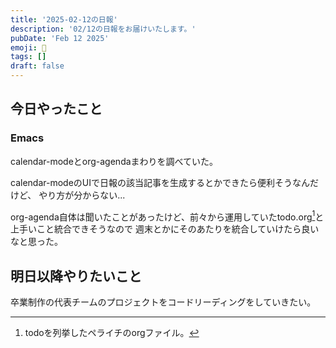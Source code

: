 ```yaml
---
title: '2025-02-12の日報'
description: '02/12の日報をお届けいたします。'
pubDate: 'Feb 12 2025'
emoji: 🦊
tags: []
draft: false
---
```


## 今日やったこと

### Emacs

calendar-modeとorg-agendaまわりを調べていた。

calendar-modeのUIで日報の該当記事を生成するとかできたら便利そうなんだけど、
やり方が分からない...

org-agenda自体は聞いたことがあったけど、前々から運用していたtodo.org[^1]と上手いこと統合できそうなので
週末とかにそのあたりを統合していけたら良いなと思った。

## 明日以降やりたいこと

卒業制作の代表チームのプロジェクトをコードリーディングをしていきたい。

[^1]: todoを列挙したペライチのorgファイル。
